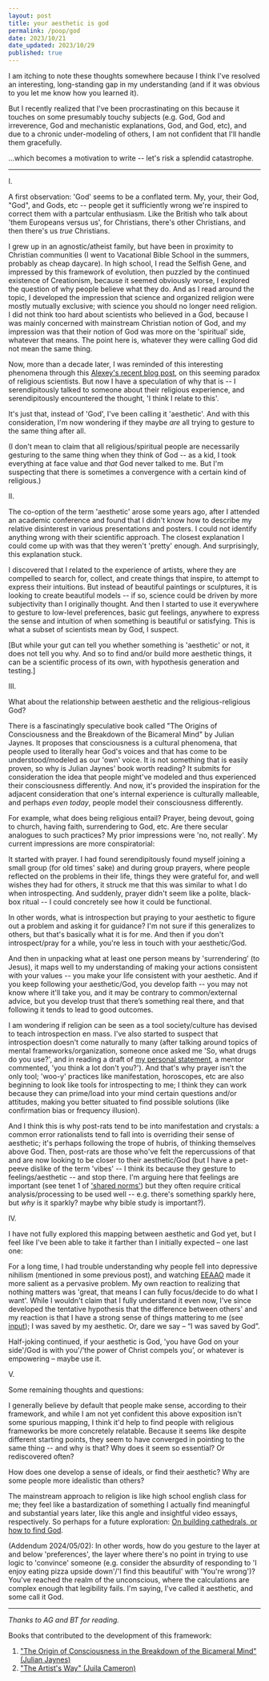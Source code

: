 ```yaml
---
layout: post
title: your aesthetic is god
permalink: /poop/god
date: 2023/10/21
date_updated: 2023/10/29
published: true
---
```


I am itching to note these thoughts somewhere because I think I've resolved an interesting, long-standing gap in my understanding (and if it was obvious to you let me know how you learned it).

But I recently realized that I've been procrastinating on this because it touches on some presumably touchy subjects (e.g. God, God and irreverence, God and mechanistic explanations, God, and God, etc), and due to a chronic under-modeling of others, I am not confident that I'll handle them gracefully. 

...which becomes a motivation to write -- let's risk a splendid catastrophe. 

---

I.

A first observation: 'God' seems to be a conflated term. My, your, their God, "God", and Gods, etc -- people get it sufficiently wrong we're inspired to correct them with a partcular enthusiasm. Like the British who talk about 'them Europeans versus us', for Christians, there's other Christians, and then there's us _true_ Christians.

I grew up in an agnostic/atheist family, but have been in proximity to Christian communities (I went to Vacational Bible School in the summers, probably as cheap daycare). In high school, I read the Selfish Gene, and impressed by this framework of evolution, then puzzled by the continued existence of Creationism, because it seemed obviously worse, I explored the question of why people believe what they do. And as I read around the topic, I developed the impression that science and organized religion were mostly mutually exclusive; with science you should no longer need religion. I did not think too hard about scientists who believed in a God, because I was mainly concerned with mainstream Christian notion of God, and my impression was that their notion of God was more on the 'spiritual' side, whatever that means. The point here is, whatever they were calling God did not mean the same thing. 

Now, more than a decade later, I was reminded of this interesting phenomena through this [Alexey's recent blog post](https://guzey.com/people-re-god/), on this seeming paradox of religious scientists. But now I have a speculation of why that is -- I serendipitously talked to someone about their religious experience, and serendipitously encountered the thought, 'I think I relate to this'. 

It's just that, instead of 'God', I've been calling it 'aesthetic'. And with this consideration, I'm now wondering if they maybe _are_ all trying to gesture to the same thing after all. 

(I don't mean to claim that all religious/spiritual people are necessarily gesturing to the same thing when they think of God -- as a kid, I took everything at face value and _that_ God never talked to me. But I'm suspecting that there is sometimes a convergence with a certain kind of religious.)

II.

The co-option of the term 'aesthetic' arose some years ago, after I attended an academic conference and found that I didn't know how to describe my relative disinterest in various presentations and posters. I could not identify anything wrong with their scientific approach. The closest explanation I could come up with was that they weren't 'pretty' enough. And surprisingly, this explanation stuck.

I discovered that I related to the experience of artists, where they are compelled to search for, collect, and create things that inspire, to attempt to express their intuitions. But instead of beautiful paintings or sculptures, it is looking to create beautiful models -- if so, science could be driven by more subjectivity than I originally thought. And then I started to use it everywhere to gesture to low-level preferences, basic gut feelings, anywhere to express the sense and intuition of when something is beautiful or satisfying. This is what a subset of scientists mean by God, I suspect. 

[But while your gut can tell you whether something is 'aesthetic' or not, it does not tell you why. And so to find and/or build more aesthetic things, it can be a scientific process of its own, with hypothesis generation and testing.]

III.

What about the relationship between aesthetic and the religious-religious God? 

There is a fascinatingly speculative book called "The Origins of Consciousness and the Breakdown of the Bicameral Mind" by Julian Jaynes. It proposes that consciousness is a cultural phenomena, that people used to literally hear God's voices and that has come to be understood/modeled as our 'own' voice. It is not something that is easily proven, so why is Julian Jaynes' book worth reading? It submits for consideration the idea that people might've modeled and thus experienced their consciousness differently. And now, it's provided the inspiration for the adjacent consideration that one's internal experience is culturally malleable, and perhaps _even today_, people model their consciousness differently. 

For example, what does being religious entail? Prayer, being devout, going to church, having faith, surrendering to God, etc. Are there secular analogues to such practices? My prior impressions were 'no, not really'. My current impressions are more conspiratorial:

It started with prayer. I had found serendipitously found myself joining a small group (for old times' sake) and during group prayers, where people reflected on the problems in their life, things they were grateful for, and well wishes they had for others, it struck me that this was similar to what I do when introspecting. And suddenly, prayer didn't seem like a polite, black-box ritual -- I could concretely see how it could be functional.

In other words, what is introspection but praying to your aesthetic to figure out a problem and asking it for guidance? I'm not sure if this generalizes to others, but that's basically what it is for me. And then if you don't introspect/pray for a while, you're less in touch with your aesthetic/God. 

And then in unpacking what at least one person means by 'surrendering’ (to Jesus), it maps well to my understanding of making your actions consistent with your values -- you make your life consistent with your aesthetic. And if you keep following your aesthetic/God, you develop faith -- you may not know where it'll take you, and it may be contrary to common/external advice, but you develop trust that there’s something real there, and that following it tends to lead to good outcomes.

I am wondering if religion can be seen as a tool society/culture has devised to teach introspection en mass. I've also started to suspect that introspection doesn't come naturally to many (after talking around topics of mental frameworks/organization, someone once asked me 'So, what drugs do you use?', and in reading a draft of [my personal statement](dll110.github.io/poop/personal_statement.md), a mentor commented, 'you think a lot don't you?'). And that's why prayer isn't the only tool; 'woo-y' practices like manifestation, horoscopes, etc are also beginning to look like tools for introspecting to me; I think they can work because they can prime/load into your mind certain questions and/or attitudes, making you better situated to find possible solutions (like confirmation bias or frequency illusion). 

And I think this is why post-rats tend to be into manifestation and crystals: a common error rationalists tend to fall into is overriding their sense of aesthetic; it's perhaps following the trope of hubris, of thinking themselves above God. Then, post-rats are those who've felt the repercussions of that and are now looking to be closer to their aesthetic/God (but I have a pet-peeve dislike of the term 'vibes' -- I think its because they gesture to feelings/aesthetic -- and stop there. I'm arguing here that feelings are important (see tenet 1 of ['shared norms'](dll110.github.io/poop/water)) but they often require critical analysis/processing to be used well -- e.g. there's something sparkly here, but _why_ is it sparkly?  maybe why bible study is important?).


IV.

I have not fully explored this mapping between aesthetic and God yet, but I feel like I've been able to take it farther than I initially expected – one last one:

For a long time, I had trouble understanding why people fell into depressive nihilism (mentioned in some previous post), and watching [EEAAO](https://en.wikipedia.org/wiki/Everything_Everywhere_All_at_Once) made it more salient as a pervasive problem. My own reaction to realizing that nothing matters was 'great, that means I can fully focus/decide to do what I want'. While I wouldn't claim that I fully understand it even now, I've since developed the tentative hypothesis that the difference between others' and my reaction is that I have a strong sense of things mattering to me (see [input](dll110.github.io/eat)); I was saved by my aesthetic. Or, dare we say – “I was saved by God”.

Half-joking continued, if your aesthetic is God, 'you have God on your side'/God is with you'/’the power of Christ compels you’, or whatever is empowering – maybe use it. 


V.  

Some remaining thoughts and questions:

I generally believe by default that people make sense, according to their framework, and while I am not yet confident this above exposition isn't some spurious mapping, I think it'd help to find people with religious frameworks be more concretely relatable. Because it seems like despite different starting points, they seem to have converged in pointing to the same thing -- and why is that? Why does it seem so essential? Or rediscovered often? 

How does one develop a sense of ideals, or find their aesthetic? Why are some people more idealistic than others? 

The mainstream approach to religion is like high school english class for me; they feel like a bastardization of something I actually find meaningful and substantial years later, like this angle and insightful video essays, respectively. 
So perhaps for a future exploration: [On building cathedrals, or how to find God](dll110.github.io/poop/cathedrals2). 

(Addendum 2024/05/02):
In other words, how do you gesture to the layer at and below 'preferences', the layer where there's no point in trying to use logic to 'convince' someone (e.g. consider the absurdity of responding to 'I enjoy eating pizza upside down'/'I find this beautiful' with 'You're wrong')? You've reached the realm of the unconscious, where the calculations are complex enough that legibility fails. I'm saying, I've called it aesthetic, and some call it God.

---

_Thanks to AG and BT for reading._

Books that contributed to the development of this framework:
1. ["The Origin of Consciousness in the Breakdown of the Bicameral Mind" (Julian Jaynes)](https://www.amazon.com/Origin-Consciousness-Breakdown-Bicameral-Mind/dp/0618057072)
2. ["The Artist's Way" (Juila Cameron)](https://www.amazon.com/Artists-Way-25th-Anniversary/dp/0143129252)








